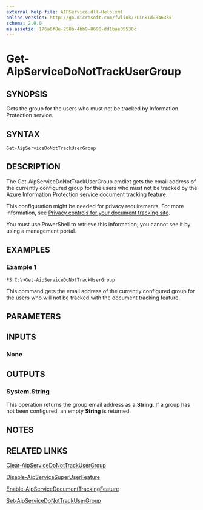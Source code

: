 ```yaml
---
external help file: AIPService.dll-Help.xml
online version: http://go.microsoft.com/fwlink/?LinkId=846355
schema: 2.0.0
ms.assetid: 176a6f8e-258b-4bb9-8690-dd1bae05530c
---
```


# Get-AipServiceDoNotTrackUserGroup

## SYNOPSIS
Gets the group for the users who must not be tracked by Information Protection service.

## SYNTAX

```
Get-AipServiceDoNotTrackUserGroup
```

## DESCRIPTION
The Get-AipServiceDoNotTrackUserGroup cmdlet gets the email address of the currently configured group for the users who must not be tracked by the Azure Information Protection service document tracking feature. 

This configuration might be needed for privacy requirements. For more information, see [Privacy controls for your document tracking site](https://docs.microsoft.com/information-protection/rms-client/client-admin-guide-document-tracking#privacy-controls-for-your-document-tracking-site).

You must use PowerShell to retrieve this information; you cannot see it by using a management portal. 

## EXAMPLES

### Example 1
```
PS C:\>Get-AipServiceDoNotTrackUserGroup
```

This command gets the email address of the currently configured group for the users who will not be tracked with the document tracking feature.

## PARAMETERS

## INPUTS

### None


## OUTPUTS

### System.String
This operation returns the group email address as a **String**. If a group has not been configured, an empty **String** is returned.

## NOTES

## RELATED LINKS

[Clear-AipServiceDoNotTrackUserGroup](./Clear-AipServiceDoNotTrackUserGroup.md)

[Disable-AipServiceSuperUserFeature](./Disable-AipServiceSuperUserFeature.md)

[Enable-AipServiceDocumentTrackingFeature](./Enable-AipServiceDocumentTrackingFeature.md)

[Set-AipServiceDoNotTrackUserGroup](./Set-AipServiceDoNotTrackUserGroup.md)
